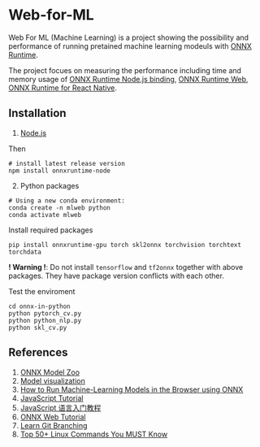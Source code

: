 # Web-for-ML

Web For ML (Machine Learning) is a project showing the possibility and performance of running pretained machine learning modeuls with [ONNX Runtime](https://github.com/microsoft/onnxruntime). 

The project focues on measuring the performance including time and memory usage of [ONNX Runtime Node.js binding](https://onnxruntime.ai/docs/get-started/with-javascript.html#onnx-runtime-nodejs-binding), [ONNX Runtime Web](https://onnxruntime.ai/docs/get-started/with-javascript.html#onnx-runtime-web), [ONNX Runtime for React Native](https://onnxruntime.ai/docs/get-started/with-javascript.html#onnx-runtime-for-react-native).

## Installation

1. [Node.js](https://nodejs.org/en/)

Then 
```Shell
# install latest release version
npm install onnxruntime-node
```

2. Python packages
```Shell
# Using a new conda environment:
conda create -n mlweb python
conda activate mlweb
```

Install required packages
```
pip install onnxruntime-gpu torch skl2onnx torchvision torchtext torchdata
```

**! Warning !**: Do not install `tensorflow` and `tf2onnx` together with above packages. They have package version conflicts with each other.

Test the enviroment

```Shell
cd onnx-in-python
python pytorch_cv.py
python python_nlp.py
python skl_cv.py
```


## References

1. [ONNX Model Zoo](https://github.com/onnx/models)
2. [Model visualization](https://github.com/lutzroeder/Netron)
3. [How to Run Machine-Learning Models in the Browser using ONNX](https://hackernoon.com/how-to-run-machine-learning-models-in-the-browser-using-onnx)
4. [JavaScript Tutorial](https://zh.javascript.info/intro)
5. [JavaScript 语言入门教程](https://wangdoc.com/javascript/)
6. [ONNX Web Tutorial](https://rekoil.io/blog/onnxruntime-web-tutorial/)
7. [Learn Git Branching](https://learngitbranching.js.org/)
8. [Top 50+ Linux Commands You MUST Know](https://www.digitalocean.com/community/tutorials/linux-commands)
